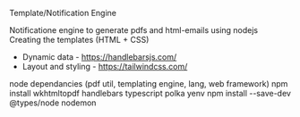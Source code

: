 Template/Notification Engine

Notificatione engine to generate pdfs and html-emails using nodejs
Creating the templates (HTML + CSS)
- Dynamic data - https://handlebarsjs.com/
- Layout and styling - https://tailwindcss.com/

node dependancies (pdf util, templating engine, lang, web framework)
npm install wkhtmltopdf handlebars typescript polka yenv
npm install --save-dev @types/node nodemon